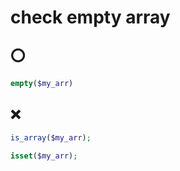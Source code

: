 # check empty array

## ⭕

```php
empty($my_arr)
```



## ❌

```php
is_array($my_arr);

isset($my_arr);
```



